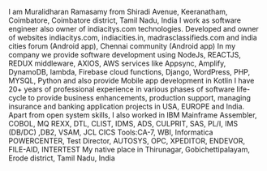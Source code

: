 I am Muralidharan Ramasamy from Shiradi Avenue, Keeranatham, Coimbatore, Coimbatore district, Tamil Nadu, India
I work as software engineer also owner of indiacitys.com technologies. 
Developed and owner of websites indiacitys.com, indiacities.in, madrasclassifieds.com and india cities forum (Android app), Chennai community (Android app)
In my company we provide software development using NodeJs, REACTJS, REDUX middleware, AXIOS, AWS services like Appsync, Amplify, DynamoDB, lambda, Firebase cloud functions, Django, WordPress, PHP, MYSQL, Python and also provide Mobile app development in Kotlin
I have 20+ years of professional experience in various phases of software life-cycle to provide business enhancements, production support, managing insurance and banking application projects in USA, EUROPE and India.
Apart from open system skills, I also worked in IBM Mainframe Assembler, COBOL, MQ REXX, DTL, CLIST, IDMS, ADS, CULPRIT, SAS, PL/I, IMS (DB/DC) ,DB2, VSAM, JCL CICS
Tools:CA-7, WBI, Informatica POWERCENTER, Test Director, AUTOSYS, OPC, XPEDITOR, ENDEVOR, FILE-AID, INTERTEST
My native place in Thirunagar, Gobichettipalayam, Erode district, Tamil Nadu, India
